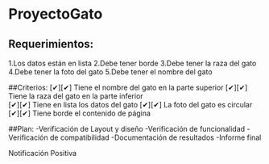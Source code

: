 # ProyectoGato
## Requerimientos:
1.Los datos están en lista
2.Debe tener borde
3.Debe tener la raza del gato
4.Debe tener la foto del gato
5.Debe tener el nombre del gato

##Criterios:
[✔][✔] Tiene el nombre del gato en la parte superior 
[✔][✔] Tiene la raza del gato en la parte inferior  
[✔][✔] Tiene en lista los datos del gato 
[✔][✔] La foto del gato es circular
[✔][✔] Tiene borde el contenido de página 

##Plan: 
-Verificación de Layout y diseño 
-Verificación de funcionalidad 
-Verificación de compatibilidad 
-Documentación de resultados 
-Informe final 

Notificación Positiva 
